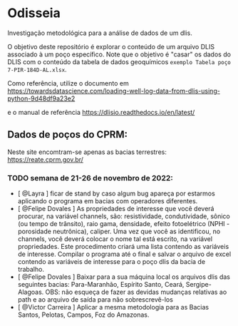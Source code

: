 # Odisseia
Investigação metodológica para a análise de dados de um dlis.

O objetivo deste repositório é explorar o conteúdo de um arquivo DLIS associado à um poço específico. Note que o objetivo é "casar" os dados do DLIS com o conteúdo da tabela de dados geoquímicos `exemplo Tabela poço 7-PIR-184D-AL.xlsx`.<br>

Como referência, utilize o documento em https://towardsdatascience.com/loading-well-log-data-from-dlis-using-python-9d48df9a23e2

e o manual de referência https://dlisio.readthedocs.io/en/latest/

## Dados de poços do CPRM:
Neste site encomtram-se apenas as bacias terrestres: https://reate.cprm.gov.br/

### TODO semana de 21-26 de novembro de 2022:

* [ @Layra ] ficar de stand by caso algum bug apareça por estarmos aplicando o programa em bacias com operadores diferentes. 
* [ @Felipe Dovales ] As propriedades de interesse que você deverá procurar, na variável channels, são: resistividade, condutividade, sônico (ou tempo de trânsito), raio gama, densidade, efeito fotoelétrico (NPHI - porosidade neutrônica), caliper. Uma vez que você as identificou, no channels, você deverá colocar o nome tal está escrito, na variável propriedades. Este procedimento criará uma lista contendo as variáveis de interesse. Compilar o programa até o final e salvar o arquivo de excel contendo as variáveis de interesse para o poço dlis da bacia de trabalho. 
* [ @Felipe Dovales ] Baixar para a sua máquina local os arquivos dlis das seguintes bacias: Para-Maranhão, Espírito Santo, Ceará, Sergipe-Alagoas. 
OBS: não esqueça de fazer as devidas mudanças relativas ao path e ao arquivo de saída para não sobrescrevê-los
* [ @Victor Carreira ] Aplicar a mesma metodologia para as Bacias Santos, Pelotas, Campos, Foz do Amazonas. 
